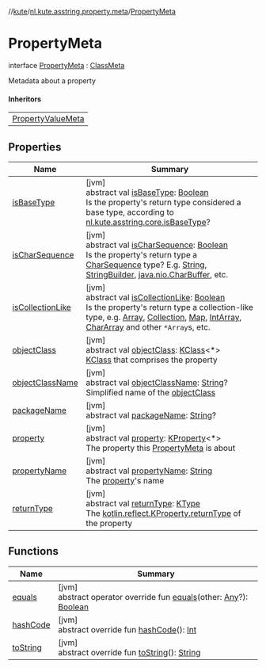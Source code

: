 //[kute](../../../index.md)/[nl.kute.asstring.property.meta](../index.md)/[PropertyMeta](index.md)

# PropertyMeta

interface [PropertyMeta](index.md) : [ClassMeta](../-class-meta/index.md)

Metadata about a property

#### Inheritors

| |
|---|
| [PropertyValueMeta](../-property-value-meta/index.md) |

## Properties

| Name | Summary |
|---|---|
| [isBaseType](is-base-type.md) | [jvm]<br>abstract val [isBaseType](is-base-type.md): [Boolean](https://kotlinlang.org/api/latest/jvm/stdlib/kotlin/-boolean/index.html)<br>Is the property's return type considered a base type, according to [nl.kute.asstring.core.isBaseType](../../nl.kute.asstring.core/is-base-type.md)? |
| [isCharSequence](is-char-sequence.md) | [jvm]<br>abstract val [isCharSequence](is-char-sequence.md): [Boolean](https://kotlinlang.org/api/latest/jvm/stdlib/kotlin/-boolean/index.html)<br>Is the property's return type a [CharSequence](https://kotlinlang.org/api/latest/jvm/stdlib/kotlin/-char-sequence/index.html) type? E.g. [String](https://kotlinlang.org/api/latest/jvm/stdlib/kotlin/-string/index.html), [StringBuilder](https://kotlinlang.org/api/latest/jvm/stdlib/kotlin.text/-string-builder/index.html), [java.nio.CharBuffer](https://docs.oracle.com/javase/8/docs/api/java/nio/CharBuffer.html), etc. |
| [isCollectionLike](is-collection-like.md) | [jvm]<br>abstract val [isCollectionLike](is-collection-like.md): [Boolean](https://kotlinlang.org/api/latest/jvm/stdlib/kotlin/-boolean/index.html)<br>Is the property's return type a collection-like type, e.g. [Array](https://kotlinlang.org/api/latest/jvm/stdlib/kotlin/-array/index.html), [Collection](https://kotlinlang.org/api/latest/jvm/stdlib/kotlin.collections/-collection/index.html), [Map](https://kotlinlang.org/api/latest/jvm/stdlib/kotlin.collections/-map/index.html), [IntArray](https://kotlinlang.org/api/latest/jvm/stdlib/kotlin/-int-array/index.html), [CharArray](https://kotlinlang.org/api/latest/jvm/stdlib/kotlin/-char-array/index.html) and other `*Array`s, etc. |
| [objectClass](../-class-meta/object-class.md) | [jvm]<br>abstract val [objectClass](../-class-meta/object-class.md): [KClass](https://kotlinlang.org/api/latest/jvm/stdlib/kotlin.reflect/-k-class/index.html)&lt;*&gt;<br>[KClass](https://kotlinlang.org/api/latest/jvm/stdlib/kotlin.reflect/-k-class/index.html) that comprises the property |
| [objectClassName](../-class-meta/object-class-name.md) | [jvm]<br>abstract val [objectClassName](../-class-meta/object-class-name.md): [String](https://kotlinlang.org/api/latest/jvm/stdlib/kotlin/-string/index.html)?<br>Simplified name of the [objectClass](../-class-meta/object-class.md) |
| [packageName](../-class-meta/package-name.md) | [jvm]<br>abstract val [packageName](../-class-meta/package-name.md): [String](https://kotlinlang.org/api/latest/jvm/stdlib/kotlin/-string/index.html)? |
| [property](property.md) | [jvm]<br>abstract val [property](property.md): [KProperty](https://kotlinlang.org/api/latest/jvm/stdlib/kotlin.reflect/-k-property/index.html)&lt;*&gt;<br>The property this [PropertyMeta](index.md) is about |
| [propertyName](property-name.md) | [jvm]<br>abstract val [propertyName](property-name.md): [String](https://kotlinlang.org/api/latest/jvm/stdlib/kotlin/-string/index.html)<br>The [property](property.md)'s name |
| [returnType](return-type.md) | [jvm]<br>abstract val [returnType](return-type.md): [KType](https://kotlinlang.org/api/latest/jvm/stdlib/kotlin.reflect/-k-type/index.html)<br>The [kotlin.reflect.KProperty.returnType](https://kotlinlang.org/api/latest/jvm/stdlib/kotlin.reflect/-k-property/return-type.html) of the property |

## Functions

| Name | Summary |
|---|---|
| [equals](equals.md) | [jvm]<br>abstract operator override fun [equals](equals.md)(other: [Any](https://kotlinlang.org/api/latest/jvm/stdlib/kotlin/-any/index.html)?): [Boolean](https://kotlinlang.org/api/latest/jvm/stdlib/kotlin/-boolean/index.html) |
| [hashCode](hash-code.md) | [jvm]<br>abstract override fun [hashCode](hash-code.md)(): [Int](https://kotlinlang.org/api/latest/jvm/stdlib/kotlin/-int/index.html) |
| [toString](to-string.md) | [jvm]<br>abstract override fun [toString](to-string.md)(): [String](https://kotlinlang.org/api/latest/jvm/stdlib/kotlin/-string/index.html) |
